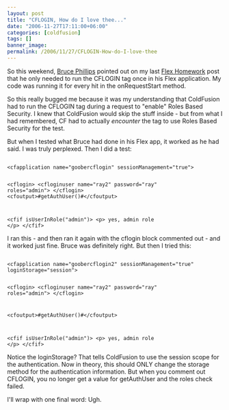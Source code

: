 ```yaml
---
layout: post
title: "CFLOGIN, How do I love thee..."
date: "2006-11-27T17:11:00+06:00"
categories: [coldfusion]
tags: []
banner_image: 
permalink: /2006/11/27/CFLOGIN-How-do-I-love-thee
---
```


So this weekend, <a href="http://www.brucephillips.name/blog">Bruce Phillips</a> pointed out on my last <a href="http://ray.camdenfamily.com/index.cfm/2006/11/25/Last-build-of-my-Flex-2ColdFusion-Security-Homework">Flex Homework</a> post that he only needed to run the CFLOGIN tag once in his Flex application. My code was running it for every hit in the onRequestStart method.
<!--more-->
So this really bugged me because it was my understanding that ColdFusion had to run the CFLOGIN tag during a request to "enable" Roles Based Security. I knew that ColdFusion would skip the stuff inside - but from what I had remembered, CF had to actually <i>encounter</i> the tag to use Roles Based Security for the test.

But when I tested what Bruce had done in his Flex app, it worked as he had said. I was truly perplexed. Then I did a test:

<code>
&lt;cfapplication name="goobercflogin" sessionManagement="true"&gt;

&lt;cflogin&gt;
	&lt;cfloginuser name="ray2" password="ray" roles="admin"&gt;
&lt;/cflogin&gt;
&lt;cfoutput&gt;#getAuthUser()#&lt;/cfoutput&gt;

&lt;cfif isUserInRole("admin")&gt;
&lt;p&gt;
yes, admin role
&lt;/p&gt;
&lt;/cfif&gt;
</code>

I ran this - and then ran it again with the cflogin block commented out - and it worked just fine. Bruce was definitely right. But then I tried this:

<code>
&lt;cfapplication name="goobercflogin2" sessionManagement="true" loginStorage="session"&gt;

&lt;cflogin&gt;
	&lt;cfloginuser name="ray2" password="ray" roles="admin"&gt;
&lt;/cflogin&gt;


&lt;cfoutput&gt;#getAuthUser()#&lt;/cfoutput&gt;

&lt;cfif isUserInRole("admin")&gt;
&lt;p&gt;
yes, admin role
&lt;/p&gt;
&lt;/cfif&gt;
</code>

Notice the loginStorage? That tells ColdFusion to use the session scope for the authentication. Now in theory, this should ONLY change the storage method for the authentication information. But when you comment out CFLOGIN, you no longer get a value for getAuthUser and the roles check failed.

I'll wrap with one final word: Ugh.